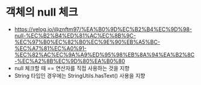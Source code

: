 
# 객체의 null 체크
- https://velog.io/@znftm97/%EA%B0%9D%EC%B2%B4%EC%9D%98-null-%EC%B2%B4%ED%81%AC%EC%8B%9C-%EC%97%B0%EC%82%B0%EC%9E%90%EB%A5%BC-%EC%A7%81%EC%A0%91-%EC%82%AC%EC%9A%A9%ED%95%98%EB%8A%94%EA%B2%8C-%EC%A2%8B%EC%9D%80%EA%B0%80
- null 체크할 때 == 연산자를 직접 사용하는 것을 지향
- String 타입인 경우에는 StringUtils.hasText() 사용을 지향
